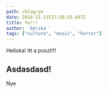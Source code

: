 ```yaml
---
path: /blog/yo
date: 2018-11-13T17:30:33.847Z
title: Yo!!!
author: 'Adrika '
tags: ["culture", "music", "horror"]
---
```

Helloka! Itt a poszt!!!

## Asdasdasd!



Nye
